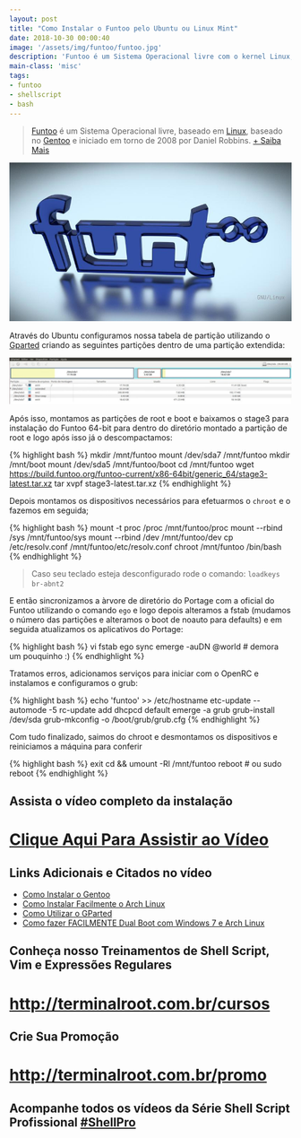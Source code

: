 ```yaml
---
layout: post
title: "Como Instalar o Funtoo pelo Ubuntu ou Linux Mint"
date: 2018-10-30 00:00:40
image: '/assets/img/funtoo/funtoo.jpg'
description: 'Funtoo é um Sistema Operacional livre com o kernel Linux, baseado no Gentoo.'
main-class: 'misc'
tags:
- funtoo
- shellscript
- bash
---
```


> [Funtoo](https://www.funtoo.org/) é um Sistema Operacional livre, baseado em [Linux](https://cse.google.com/cse?q=linux&cx=004473188612396442360:qs2ekmnkweq), baseado no [Gentoo](https://cse.google.com/cse?q=gentoo&cx=004473188612396442360:qs2ekmnkweq) e iniciado em torno de 2008 por Daniel Robbins. [+ Saiba Mais](https://pt.wikipedia.org/wiki/Funtoo)

![Como Instalar o Funtoo pelo Ubuntu ou Linux Mint](/assets/img/funtoo/funtoo.jpg "Como Instalar o Funtoo pelo Ubuntu ou Linux Mint")

Através do Ubuntu configuramos nossa tabela de partição utilizando o [Gparted](http://terminalroot.com.br/2017/09/como-utilizar-o-gparted.html) criando as seguintes partições dentro de uma partição extendida:

![Tabela Dual Boot Gparted](/assets/img/funtoo/tabela-dualboot-gparted.jpg "Tabela Dual Boot Gparted")

Após isso, montamos as partições de root e boot e baixamos o stage3 para instalação do Funtoo 64-bit para dentro do diretório montado a partição de root e logo após isso já o descompactamos:

{% highlight bash %}
mkdir /mnt/funtoo
mount /dev/sda7 /mnt/funtoo
mkdir /mnt/boot
mount /dev/sda5 /mnt/funtoo/boot
cd /mnt/funtoo
wget https://build.funtoo.org/funtoo-current/x86-64bit/generic_64/stage3-latest.tar.xz
tar xvpf stage3-latest.tar.xz
{% endhighlight %}

Depois montamos os dispositivos necessários para efetuarmos o `chroot` e o fazemos em seguida;

{% highlight bash %}
mount -t proc /proc /mnt/funtoo/proc
mount --rbind /sys /mnt/funtoo/sys
mount --rbind /dev /mnt/funtoo/dev
cp /etc/resolv.conf /mnt/funtoo/etc/resolv.conf
chroot /mnt/funtoo /bin/bash
{% endhighlight %}

> Caso seu teclado esteja desconfigurado rode o comando: `loadkeys br-abnt2`

E então sincronizamos a àrvore de diretório do Portage com a oficial do Funtoo utilizando o comando `ego` e logo depois alteramos a fstab (mudamos o número das partições e alteramos o boot de noauto para defaults) e em seguida atualizamos os aplicativos do Portage:

{% highlight bash %}
vi fstab
ego sync
emerge -auDN @world # demora um pouquinho :)
{% endhighlight %}

Tratamos erros, adicionamos serviços para iniciar com o OpenRC e instalamos e configuramos o grub:

{% highlight bash %}
echo 'funtoo' >> /etc/hostname
etc-update --automode -5
rc-update add dhcpcd default
emerge -a grub
grub-install /dev/sda
grub-mkconfig -o /boot/grub/grub.cfg
{% endhighlight %}

Com tudo finalizado, saimos do chroot e desmontamos os dispositivos e reiniciamos a máquina para conferir

{% highlight bash %}
exit
cd && umount -Rl /mnt/funtoo
reboot # ou sudo reboot
{% endhighlight %}

## Assista o vídeo completo da instalação
# [Clique Aqui Para Assistir ao Vídeo](https://youtu.be/DPcFPj8snwM)

## Links Adicionais e Citados no vídeo

+ [Como Instalar o Gentoo](http://terminalroot.com.br/2017/05/como-instalar-o-gentoo.html)
+ [Como Instalar Facilmente o Arch Linux](http://terminalroot.com.br/2018/07/como-instalar-facilmente-o-arch-linux.html)
+ [Como Utilizar o GParted](http://terminalroot.com.br/2017/09/como-utilizar-o-gparted.html)
+ [Como fazer FACILMENTE Dual Boot com Windows 7 e Arch Linux](http://terminalroot.com.br/2018/08/como-fazer-facilmente-dual-boot-com-windows-7-e-arch-linux.html)

## Conheça nosso Treinamentos de Shell Script, Vim e Expressões Regulares
# <http://terminalroot.com.br/cursos>

## Crie Sua Promoção
# <http://terminalroot.com.br/promo>

## Acompanhe todos os vídeos da **Série Shell Script Profissional** [#ShellPro](http://bit.ly/shell-pro-root)
